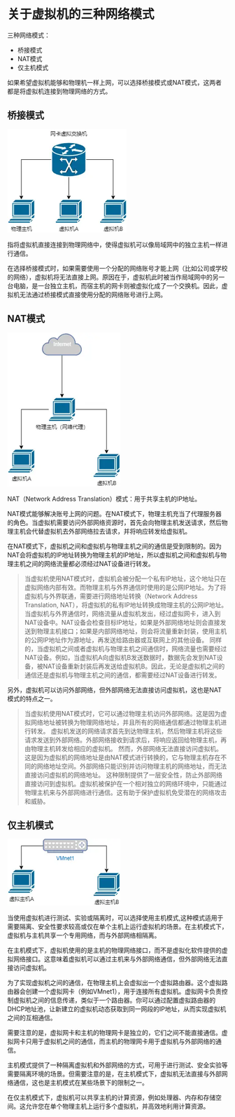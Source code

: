 # 关于虚拟机的三种网络模式

三种网络模式：

- 桥接模式
- NAT模式
- 仅主机模式

如果希望虚拟机能够和物理机一样上网，可以选择桥接模式或NAT模式，这两者都是将虚拟机连接到物理网络的方式。

## 桥接模式

![img](img/虚拟机001.png)



指将虚拟机直接连接到物理网络中，使得虚拟机可以像局域网中的独立主机一样进行通信。

在选择桥接模式时，如果需要使用一个分配的网络账号才能上网（比如公司或学校的网络），虚拟机将无法直接上网。原因在于，虚拟机此时被当作局域网中的另一台电脑，是一台独立主机，而宿主机的网卡则被虚拟化成了一个交换机。因此，虚拟机无法通过桥接模式直接使用分配的网络账号进行上网。

## NAT模式

![img](img/虚拟机002.png)

NAT（Network Address Translation）模式：用于共享主机的IP地址。

NAT模式能够解决账号上网的问题。在NAT模式下，物理主机充当了代理服务器的角色。当虚拟机需要访问外部网络资源时，首先会向物理主机发送请求，然后物理主机会代替虚拟机去外部网络拉去请求，并将响应转发给虚拟机。

在NAT模式下，虚拟机之间和虚拟机与物理主机之间的通信是受到限制的。因为NAT会将虚拟机的IP地址转换为物理主机的IP地址，所以虚拟机之间和虚拟机与物理主机之间的网络流量都必须经过NAT设备进行转发。

> 当虚拟机使用NAT模式时，虚拟机会被分配一个私有IP地址，这个地址只在虚拟网络内部有效。而物理主机与外界通信时使用的是公网IP地址。为了将虚拟机与外界联通，需要进行网络地址转换（Network Address Translation, NAT），将虚拟机的私有IP地址转换成物理主机的公网IP地址。
> 当虚拟机与外界通信时，网络流量从虚拟机发出，经过虚拟网卡，进入到NAT设备中。NAT设备会检查目标IP地址，如果是外部网络地址则会直接发送到物理主机接口；如果是内部网络地址，则会将流量重新封装，使用主机的公网IP地址作为源地址，再发送给路由器或互联网上的其他设备。
> 同样的，当虚拟机之间或者虚拟机与物理主机之间通信时，网络流量也需要经过NAT设备。例如，当虚拟机A向虚拟机B发送数据时，数据先会发到NAT设备，被NAT设备重新封装后再发送给虚拟机B。因此，无论是虚拟机之间的通信还是虚拟机与物理主机之间的通信，都需要经过NAT设备进行转发。

另外，虚拟机可以访问外部网络，但外部网络无法直接访问虚拟机，这也是NAT模式的特点之一。

> 当虚拟机使用NAT模式时，它可以通过物理主机访问外部网络。这是因为虚拟网络地址被转换为物理网络地址，并且所有的网络通信都通过物理主机进行转发。
> 虚拟机发送的网络请求首先到达物理主机，然后物理主机将这些请求发送到外部网络。外部网络接收到请求后，将响应返回给物理主机，再由物理主机转发给相应的虚拟机。
> 然而，外部网络无法直接访问虚拟机。这是因为虚拟机的网络地址是由NAT模式进行转换的，它与物理主机存在不同的网络地址空间。外部网络只能识别并访问物理主机的网络地址，而无法直接访问虚拟机的网络地址。
> 这种限制提供了一层安全性，防止外部网络直接访问到虚拟机。虚拟机被保护在一个相对独立的网络环境中，只能通过物理主机来与外部网络进行通信。这有助于保护虚拟机免受潜在的网络攻击和威胁。

## 仅主机模式

![img](img/虚拟机003.png)

当使用虚拟机进行测试、实验或隔离时，可以选择使用主机模式,这种模式适用于需要隔离、安全性要求较高或仅在单个主机上运行虚拟机的场景。在主机模式下，虚拟机与主机共享一个专用网络，而与外部网络相隔离。

在主机模式下，虚拟机使用的是主机的物理网络接口，而不是虚拟化软件提供的虚拟网络接口。这意味着虚拟机可以通过主机来与外部网络通信，但外部网络无法直接访问虚拟机。

为了实现虚拟机之间的通信，在物理主机上会虚拟出一个虚拟路由器。这个虚拟路由器会创建一个虚拟网卡（例如VMnet1），用于连接所有虚拟机。虚拟网卡负责控制虚拟机之间的信息传递，类似于一个路由器。你可以通过配置虚拟路由器的DHCP地址池，让新建立的虚拟机动态获取到同一网段的IP地址，从而实现虚拟机之间的互相通信。

需要注意的是，虚拟网卡和主机的物理网卡是独立的，它们之间不能直接通信。虚拟网卡只用于虚拟机之间的通信，而主机的物理网卡用于虚拟机与外部网络的通信。

主机模式提供了一种隔离虚拟机和外部网络的方式，可用于进行测试、安全实验等需要隔离环境的场景。但需要注意的是，在主机模式下，虚拟机无法直接与外部网络通信，这也是主机模式在某些场景下的限制之一。

在仅主机模式下，虚拟机可以共享主机的计算资源，例如处理器、内存和存储空间。这允许您在单个物理主机上运行多个虚拟机，并高效地利用计算资源。